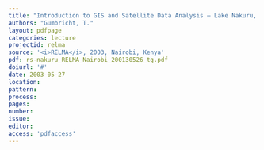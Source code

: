 ```yaml
---
title: "Introduction to GIS and Satellite Data Analysis – Lake Nakuru, Kenya"
authors: "Gumbricht, T."
layout: pdfpage
categories: lecture
projectid: relma
source: '<i>RELMA</i>, 2003, Nairobi, Kenya'
pdf: rs-nakuru_RELMA_Nairobi_200130526_tg.pdf
doiurl: '#'
date: 2003-05-27
location:
pattern:
process:
pages:
number:
issue:
editor:
access: 'pdfaccess'
---
```

